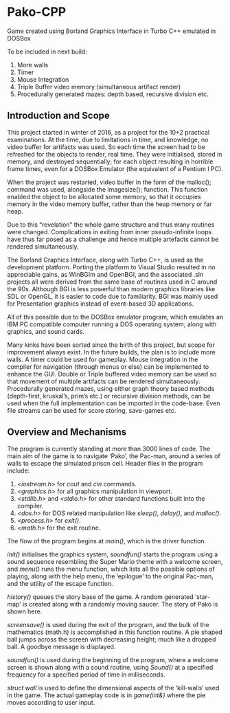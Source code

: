 # Pako-CPP
Game created using Borland Graphics Interface in Turbo C++ emulated in DOSBox

To be included in next build:
1. More walls
2. Timer
3. Mouse Integration
4. Triple Buffer video memory (simultaneous artifact render)
5. Procedurally generated mazes: depth based, recursive division etc.

## Introduction and Scope

This project started in winter of 2016, as a project for the 10+2 practical examinations. At the time, due to limitations in time, and knowledge, no video buffer for artifacts was used. So each time the screen had to be refreshed for the objects to render, real time. They were initialised, stored in memory, and destroyed sequentially; for each object resulting in horrible frame times, even for a DOSBox Emulator (the equivalent of a Pentium I PC).

When the project was restarted, video buffer in the form of the malloc(); command was used, alongside the imagesize(); function. This function enabled the object to be allocated some memory, so that it occupies memory in the video memory buffer, rather than the heap memory or far heap.

Due to this “revelation” the whole game structure and thus many routines were changed. Complications in exiting from inner pseudo-infinite loops have thus far posed as a challenge and hence multiple artefacts cannot be rendered simultaneously.

The Borland Graphics Interface, along with Turbo C++, is used as the development platform. Porting the platform to Visual Studio resulted in no appreciable gains, as WinBGIm and OpenBGI, and the associated .sln projects all were derived from the same base of routines used in C around the 90s. Although BGI is less powerful than modern graphics libraries like SDL or OpenGL, it is easier to code due to familiarity. BGI was mainly used for Presentation graphics instead of event-based 3D applications.

All of this possible due to the DOSBox emulator program, which emulates an IBM PC compatible computer running a DOS operating system; along with graphics, and sound cards.

Many kinks have been sorted since the birth of this project, but scope for improvement always exist. In the future builds, the plan is to include more walls. A timer could be used for gameplay. Mouse integration in the compiler for navigation (through menus or else) can be implemented to enhance the GUI. Double or Triple buffered video memory can be used so that movement of multiple artifacts can be rendered simultaneously. Procedurally generated mazes, using either graph theory based methods (depth-first, kruskal’s, prim’s etc.) or recursive division methods, can be used when the full implementation can be imported in the code-base. Even file streams can be used for score storing, save-games etc.

## Overview and Mechanisms

The program is currently standing at more than 3000 lines of code. The main aim of the game is to navigate ‘Pako’, the Pac-man, around a series of walls to escape the simulated prison cell. Header files in the program include:

1. *<iostream.h>* for *cout* and *cin* commands.
2. *<graphics.h>* for all graphics manipulation in viewport.
3. *<stdlib.h>* and *<stdio.h>* for other standard functions built into the compiler.
4. *<dos.h>* for DOS related manipulation like *sleep()*, *delay()*, and *malloc()*.
5. *<process.h>* for *exit()*.
6. *<math.h>* for the exit routine.

The flow of the program begins at *main()*, which is the driver function.

*init()* initialises the graphics system, *soundfun()* starts the program using a sound sequence resembling the Super Mario theme with a welcome screen, and *menu()* runs the menu function, which lists all the possible options of playing, along with the help menu, the ‘epilogue’ to the original Pac-man, and the utility of the escape function.

*history()* queues the story base of the game. A random generated ‘star-map’ is created along with a randomly moving saucer. The story of Pako is shown here.

*screensave()* is used during the exit of the program, and the bulk of the mathematics (math.h) is accomplished in this function routine. A pie shaped ball jumps across the screen with decreasing height; much like a dropped ball. A goodbye message is displayed.

*soundfun()* is used during the beginning of the program, where a welcome screen is shown along with a sound routine, using *Sound()* at a specified frequency for a specified period of time in milliseconds.

*struct wall* is used to define the dimensional aspects of the ‘kill-walls’ used in the game. The actual gameplay code is in *game(int&)* where the pie moves according to user input.
